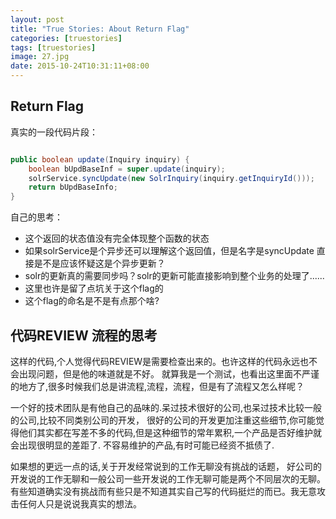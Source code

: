 ```yaml
---
layout: post
title: "True Stories: About Return Flag"
categories: [truestories]
tags: [truestories]
image: 27.jpg
date: 2015-10-24T10:31:11+08:00
---
```


## Return Flag

真实的一段代码片段：

```java

public boolean update(Inquiry inquiry) {
    boolean bUpdBaseInf = super.update(inquiry);
    solrService.syncUpdate(new SolrInquiry(inquiry.getInquiryId()));
    return bUpdBaseInfo;
}

```

自己的思考：

- 这个返回的状态值没有完全体现整个函数的状态
- 如果solrService是个异步还可以理解这个返回值，但是名字是syncUpdate
  直接是不是应该怀疑这是个异步更新？
- solr的更新真的需要同步吗？solr的更新可能直接影响到整个业务的处理了......
- 这里也许是留了点坑关于这个flag的
- 这个flag的命名是不是有点那个啥?


## 代码REVIEW 流程的思考

这样的代码,个人觉得代码REVIEW是需要检查出来的。也许这样的代码永远也不会出现问题，但是他的味道就是不好。
就算我是一个测试，也看出这里面不严谨的地方了,很多时候我们总是讲流程,流程，流程，但是有了流程又怎么样呢？

一个好的技术团队是有他自己的品味的.呆过技术很好的公司,也呆过技术比较一般的公司,比较不同类别公司的开发，
很好的公司的开发更加注重这些细节,你可能觉得他们其实都在写差不多的代码,但是这种细节的常年累积,一个产品是否好维护就会出现很明显的差距了.
不容易维护的产品,有时可能已经资不抵债了.

如果想的更远一点的话,关于开发经常说到的工作无聊没有挑战的话题，
好公司的开发说的工作无聊和一般公司一些开发说的工作无聊可能是两个不同层次的无聊。
有些知道确实没有挑战而有些只是不知道其实自己写的代码挺烂的而已。我无意攻击任何人只是说说我真实的想法。
